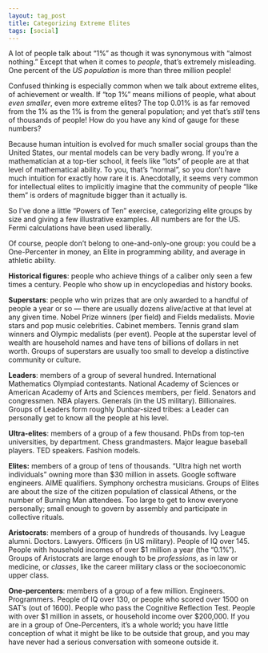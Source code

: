 ```yaml
---
layout: tag_post
title: Categorizing Extreme Elites
tags: [social]
---
```


A lot of people talk about “1%” as though it was synonymous with “almost nothing.”  Except that when it comes to _people_, that’s extremely misleading.  One percent of the _US population_ is more than three million people!

Confused thinking is especially common when we talk about extreme elites, of achievement or wealth.  If “top 1%” means millions of people, what about _even smaller_, even more extreme elites?  The top 0.01% is as far removed from the 1% as the 1% is from the general population; and yet that’s _still_ tens of thousands of people!  How do you have any kind of gauge for these numbers?

Because human intuition is evolved for much smaller social groups than the United States, our mental models can be very badly wrong. If you’re a mathematician at a top-tier school, it feels like “lots” of people are at that level of mathematical ability.  To you, that’s “normal”, so you don’t have much intuition for exactly how rare it is.  Anecdotally, it seems very common for intellectual elites to implicitly imagine that the community of people “like them” is orders of magnitude bigger than it actually is.

So I’ve done a little “Powers of Ten” exercise, categorizing elite groups by size and giving a few illustrative examples.  All numbers are for the US. Fermi calculations have been used liberally.

Of course, people don’t belong to one-and-only-one group: you could be a One-Percenter in money, an Elite in programming ability, and average in athletic ability.

**Historical figures**: people who achieve things of a caliber only seen a few times a century. People who show up in encyclopedias and history books.

**Superstars**: people who win prizes that are only awarded to a handful of people a year or so — there are usually dozens alive/active at that level at any given time. Nobel Prize winners (per field) and Fields medalists. Movie stars and pop music celebrities. Cabinet members. Tennis grand slam winners and Olympic medalists (per event).  People at the superstar level of wealth are household names and have tens of billions of dollars in net worth.  Groups of superstars are usually too small to develop a distinctive community or culture.

**Leaders**: members of a group of several hundred. International Mathematics Olympiad contestants. National Academy of Sciences or American Academy of Arts and Sciences members, per field. Senators and congressmen. NBA players. Generals (in the US military). Billionaires. Groups of Leaders form roughly Dunbar-sized tribes: a Leader can personally get to know all the people at his level.

**Ultra-elites**: members of a group of a few thousand. PhDs from top-ten universities, by department. Chess grandmasters. Major league baseball players. TED speakers. Fashion models.

**Elites:** members of a group of tens of thousands. “Ultra high net worth individuals” owning more than $30 million in assets. Google software engineers. AIME qualifiers. Symphony orchestra musicians. Groups of Elites are about the size of the citizen population of classical Athens, or the number of Burning Man attendees. Too large to get to know everyone personally; small enough to govern by assembly and participate in collective rituals.

**Aristocrats**: members of a group of hundreds of thousands. Ivy League alumni. Doctors. Lawyers. Officers (in US military). People of IQ over 145. People with household incomes of over $1 million a year (the “0.1%”). Groups of Aristocrats are large enough to be _professions_, as in law or medicine, or _classes_, like the career military class or the socioeconomic upper class.

**One-percenters**: members of a group of a few million. Engineers. Programmers.  People of IQ over 130, or people who scored over 1500 on SAT’s (out of 1600). People who pass the Cognitive Reflection Test. People with over $1 million in assets, or household income over $200,000. If you are in a group of One-Percenters, it’s a whole world; you have little conception of what it might be like to be outside that group, and you may have never had a serious conversation with someone outside it.
